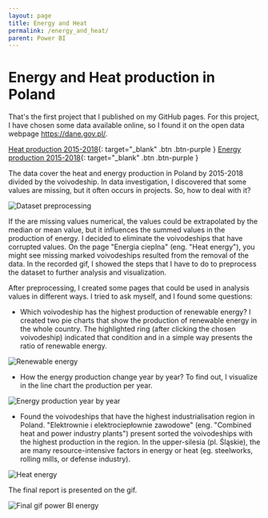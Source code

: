 ```yaml
---
layout: page
title: Energy and Heat
permalink: /energy_and_heat/
parent: Power BI
---
```


# Energy and Heat production in Poland
That's the first project that I published on my GitHub pages. For this project, I have chosen some data available online, so I found it on the open data webpage https://dane.gov.pl/. 

[Heat production 2015-2018](https://dane.gov.pl/pl/dataset/607/resource/28374/table?page=1&per_page=20&q=&sort=){: target="_blank" .btn .btn-purple }
[Energy production 2015-2018](https://dane.gov.pl/pl/dataset/607/resource/28373/table?page=1&per_page=20&q=&sort=){: target="_blank" .btn .btn-purple }

The data cover the heat and energy production in Poland by 2015-2018 divided by the voivodeship. In data investigation, I discovered that some values are missing, but it often occurs in projects. So, how to deal with it?

![Dataset preprocessing]({{site.url}}/assets/images/power_bi_files/power_bi_energy_processing.gif)

If the are missing values numerical, the values could be extrapolated by the median or mean value, but it influences the summed values in the production of energy. I decided to eliminate the voivodeships that have corrupted values. On the page "Energia cieplna" (eng. "Heat energy"), you might see missing marked voivodeships resulted from the removal of the data. In the recorded gif, I showed the steps that I have to do to preprocess the dataset to further analysis and visualization. 

After preprocessing, I created some pages that could be used in analysis values in different ways. I tried to ask myself, and I found some questions:
* Which voivodeship has the highest production of renewable energy? I created two pie charts that show the production of renewable energy in the whole country. The highlighted ring (after clicking the chosen voivodeship) indicated that condition and in a simple way presents the ratio of renewable energy.

![Renewable energy]({{site.url}}/assets/images/power_bi_files/oze_in_one_voivodeship.png)

* How the energy production change year by year? To find out, I visualize in the line chart the production per year. 

![Energy production year by year]({{site.url}}/assets/images/power_bi_files/production_energy_year_by_year.png)

* Found the voivodeships that have the highest industrialisation region in Poland. "Elektrownie i elektrociepłownie zawodowe" (eng. "Combined heat and power industry plants") present sorted the voivodeships with the highest production in the region. In the upper-silesia (pl. Śląskie), the are many resource-intensive factors in energy or heat (eg. steelworks, rolling mills, or defense industry).

![Heat energy]({{site.url}}/assets/images/power_bi_files/heat_energy_chart.png)

The final report is presented on the gif.

![Final gif power BI energy]({{site.url}}/assets/images/power_bi_files/power_bi_energy.gif)